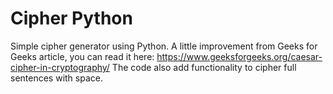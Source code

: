 # Cipher Python

Simple cipher generator using Python.
A little improvement from Geeks for Geeks article, you can read it here:
https://www.geeksforgeeks.org/caesar-cipher-in-cryptography/
The code also add functionality to cipher full sentences with space.
